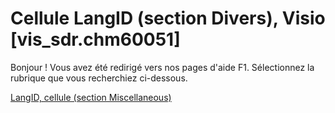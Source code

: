 
# Cellule LangID (section Divers), Visio [vis_sdr.chm60051]

Bonjour ! Vous avez été redirigé vers nos pages d'aide F1. Sélectionnez la rubrique que vous recherchiez ci-dessous.

[LangID, cellule (section Miscellaneous)](http://msdn.microsoft.com/library/815e0df8-5ebf-ef1b-d620-bce8abb69f1a%28Office.15%29.aspx)
